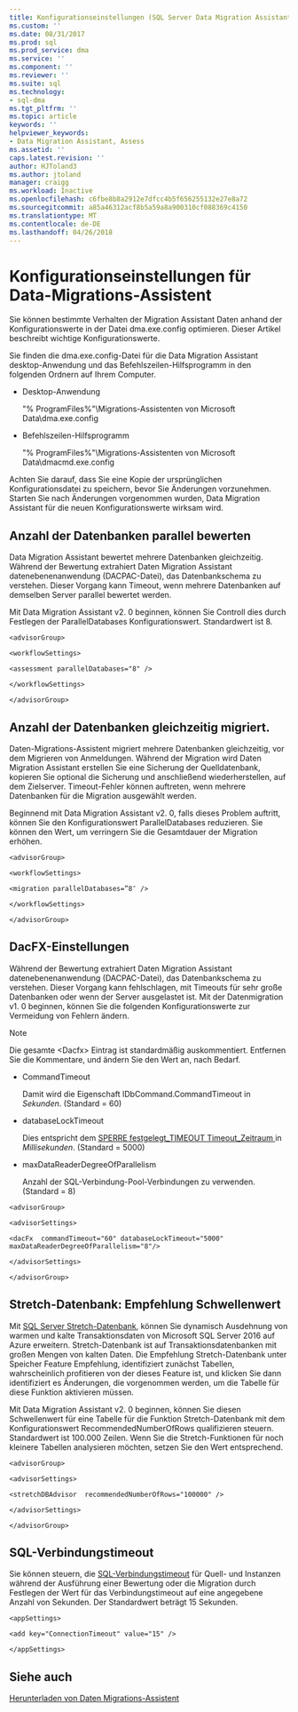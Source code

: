 ```yaml
---
title: Konfigurationseinstellungen (SQL Server Data Migration Assistant) | Microsoft Docs
ms.custom: ''
ms.date: 08/31/2017
ms.prod: sql
ms.prod_service: dma
ms.service: ''
ms.component: ''
ms.reviewer: ''
ms.suite: sql
ms.technology:
- sql-dma
ms.tgt_pltfrm: ''
ms.topic: article
keywords: ''
helpviewer_keywords:
- Data Migration Assistant, Assess
ms.assetid: ''
caps.latest.revision: ''
author: HJToland3
ms.author: jtoland
manager: craigg
ms.workload: Inactive
ms.openlocfilehash: c6fbe8b8a2912e7dfcc4b5f656255132e27e8a72
ms.sourcegitcommit: a85a46312acf8b5a59a8a900310cf088369c4150
ms.translationtype: MT
ms.contentlocale: de-DE
ms.lasthandoff: 04/26/2018
---
```

# <a name="configuration-settings-for-data-migration-assistant"></a>Konfigurationseinstellungen für Data-Migrations-Assistent

Sie können bestimmte Verhalten der Migration Assistant Daten anhand der Konfigurationswerte in der Datei dma.exe.config optimieren. Dieser Artikel beschreibt wichtige Konfigurationswerte.

Sie finden die dma.exe.config-Datei für die Data Migration Assistant desktop-Anwendung und das Befehlszeilen-Hilfsprogramm in den folgenden Ordnern auf Ihrem Computer.

- Desktop-Anwendung

  "% ProgramFiles%"\\Migrations-Assistenten von Microsoft Data\\dma.exe.config

- Befehlszeilen-Hilfsprogramm

  "% ProgramFiles%"\\Migrations-Assistenten von Microsoft Data\\dmacmd.exe.config 

Achten Sie darauf, dass Sie eine Kopie der ursprünglichen Konfigurationsdatei zu speichern, bevor Sie Änderungen vorzunehmen. Starten Sie nach Änderungen vorgenommen wurden, Data Migration Assistant für die neuen Konfigurationswerte wirksam wird.

## <a name="number-of-databases-to-assess-in-parallel"></a>Anzahl der Datenbanken parallel bewerten

Data Migration Assistant bewertet mehrere Datenbanken gleichzeitig. Während der Bewertung extrahiert Daten Migration Assistant datenebenenanwendung (DACPAC-Datei), das Datenbankschema zu verstehen. Dieser Vorgang kann Timeout, wenn mehrere Datenbanken auf demselben Server parallel bewertet werden. 

Mit Data Migration Assistant v2. 0 beginnen, können Sie Controll dies durch Festlegen der ParallelDatabases Konfigurationswert. Standardwert ist 8.

```
<advisorGroup>

<workflowSettings>

<assessment parallelDatabases="8" />

</workflowSettings>

</advisorGroup>
```




## <a name="number-of-databases-to-migrate-in-parallel"></a>Anzahl der Datenbanken gleichzeitig migriert.

Daten-Migrations-Assistent migriert mehrere Datenbanken gleichzeitig, vor dem Migrieren von Anmeldungen. Während der Migration wird Daten Migration Assistant erstellen Sie eine Sicherung der Quelldatenbank, kopieren Sie optional die Sicherung und anschließend wiederherstellen, auf dem Zielserver. Timeout-Fehler können auftreten, wenn mehrere Datenbanken für die Migration ausgewählt werden. 

Beginnend mit Data Migration Assistant v2. 0, falls dieses Problem auftritt, können Sie den Konfigurationswert ParallelDatabases reduzieren. Sie können den Wert, um verringern Sie die Gesamtdauer der Migration erhöhen.

```
<advisorGroup>

<workflowSettings>

<migration parallelDatabases=”8″ />

</workflowSettings>

</advisorGroup>
```


## <a name="dacfx-settings"></a>DacFX-Einstellungen

Während der Bewertung extrahiert Daten Migration Assistant datenebenenanwendung (DACPAC-Datei), das Datenbankschema zu verstehen. Dieser Vorgang kann fehlschlagen, mit Timeouts für sehr große Datenbanken oder wenn der Server ausgelastet ist. Mit der Datenmigration v1. 0 beginnen, können Sie die folgenden Konfigurationswerte zur Vermeidung von Fehlern ändern. 

> [!NOTE]
> Die gesamte &lt;Dacfx&gt; Eintrag ist standardmäßig auskommentiert. Entfernen Sie die Kommentare, und ändern Sie den Wert an, nach Bedarf.

- CommandTimeout

   Damit wird die Eigenschaft IDbCommand.CommandTimeout in *Sekunden*. (Standard = 60)

- databaseLockTimeout

   Dies entspricht dem [SPERRE festgelegt\_TIMEOUT Timeout\_Zeitraum ](../t-sql/statements/set-lock-timeout-transact-sql.md) in *Millisekunden*. (Standard = 5000)

- maxDataReaderDegreeOfParallelism

   Anzahl der SQL-Verbindung-Pool-Verbindungen zu verwenden. (Standard = 8)

```
<advisorGroup>

<advisorSettings>

<dacFx  commandTimeout="60" databaseLockTimeout="5000"
maxDataReaderDegreeOfParallelism="8"/>

</advisorSettings>

</advisorGroup>
```


## <a name="stretch-database-recommendation-threshold"></a>Stretch-Datenbank: Empfehlung Schwellenwert

Mit [SQL Server Stretch-Datenbank](https://docs.microsoft.com/sql/sql-server/stretch-database/stretch-database), können Sie dynamisch Ausdehnung von warmen und kalte Transaktionsdaten von Microsoft SQL Server 2016 auf Azure erweitern. Stretch-Datenbank ist auf Transaktionsdatenbanken mit großen Mengen von kalten Daten. Die Empfehlung Stretch-Datenbank unter Speicher Feature Empfehlung, identifiziert zunächst Tabellen, wahrscheinlich profitieren von der dieses Feature ist, und klicken Sie dann identifiziert es Änderungen, die vorgenommen werden, um die Tabelle für diese Funktion aktivieren müssen.

Mit Data Migration Assistant v2. 0 beginnen, können Sie diesen Schwellenwert für eine Tabelle für die Funktion Stretch-Datenbank mit dem Konfigurationswert RecommendedNumberOfRows qualifizieren steuern. Standardwert ist 100.000 Zeilen. Wenn Sie die Stretch-Funktionen für noch kleinere Tabellen analysieren möchten, setzen Sie den Wert entsprechend.

```
<advisorGroup>

<advisorSettings>

<stretchDBAdvisor  recommendedNumberOfRows="100000" />

</advisorSettings>

</advisorGroup>
```


## <a name="sql-connection-timeout"></a>SQL-Verbindungstimeout

Sie können steuern, die [SQL-Verbindungstimeout](https://msdn.microsoft.com/library/system.data.sqlclient.sqlconnection.connectiontimeout(v=vs.110).aspx) für Quell- und Instanzen während der Ausführung einer Bewertung oder die Migration durch Festlegen der Wert für das Verbindungstimeout auf eine angegebene Anzahl von Sekunden. Der Standardwert beträgt 15 Sekunden.

```
<appSettings>

<add key="ConnectionTimeout" value="15" />

</appSettings>
```


## <a name="see-also"></a>Siehe auch

[Herunterladen von Daten Migrations-Assistent](https://www.microsoft.com/download/details.aspx?id=53595)
